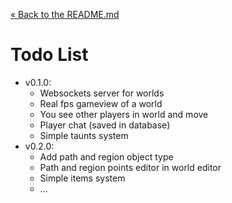 [&laquo; Back to the README.md](../README.md)

# Todo List
- v0.1.0:
    - Websockets server for worlds
    - Real fps gameview of a world
    - You see other players in world and move
    - Player chat (saved in database)
    - Simple taunts system
- v0.2.0:
    - Add path and region object type
    - Path and region points editor in world editor
    - Simple items system
    - ...
